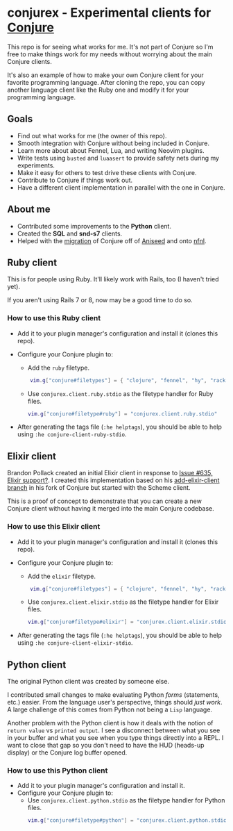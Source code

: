 # conjurex - Experimental clients for [Conjure](https://github.com/Olical/conjure)

This repo is for seeing what works for me. It's not part of Conjure so I'm free
to make things work for my needs without worrying about the main Conjure
clients.

It's also an example of how to make your own Conjure client for your favorite programming
language. After cloning the repo, you can copy another language client like the Ruby
one and modify it for your programming language.

## Goals

- Find out what works for me (the owner of this repo).
- Smooth integration with Conjure without being included in Conjure.
- Learn more about about Fennel, Lua, and writing Neovim plugins.
- Write tests using `busted` and `luaasert` to provide safety nets during my
experiments.
- Make it easy for others to test drive these clients with Conjure.
- Contribute to Conjure if things work out.
- Have a different client implementation in parallel with the one in Conjure.

## About me

- Contributed some improvements to the **Python** client.
- Created the **SQL** and **snd-s7** clients.
- Helped with the [migration](https://github.com/Olical/conjure/discussions/605)
of Conjure off of [Aniseed](https://github.com/Olical/aniseed) and onto
[nfnl](https://github.com/Olical/nfnl).

## Ruby client

This is for people using Ruby. It'll likely work with Rails, too (I haven't tried yet).

If you aren't using Rails 7 or 8, now may be a good time to do so.

### How to use this Ruby client

- Add it to your plugin manager's configuration and install it (clones this
repo).
- Configure your Conjure plugin to:
    - Add the `ruby` filetype.

    ```lua
        vim.g["conjure#filetypes"] = { "clojure", "fennel", "hy", "racket", "scheme", "lua", "lisp", "python", "rust", "sql", "javascript", "elixir", "ruby" }
    ```

    - Use `conjurex.client.ruby.stdio` as the filetype handler for Ruby files.

        ```lua
        vim.g["conjure#filetype#ruby"] = "conjurex.client.ruby.stdio"
        ```

- After generating the tags file (`:he helptags`), you should be able to help using `:he
  conjure-client-ruby-stdio`.


## Elixir client

Brandon Pollack created an initial Elixir client in response to [Issue #635,
Elixir support?](https://github.com/Olical/conjure/issues/635). I created this
implementation based on his [add-elixir-client
branch](https://github.com/brandonpollack23/conjure/tree/add-elixir-client) in
his fork of Conjure but started with the Scheme client.

This is a proof of concept to demonstrate that you can create a new Conjure
client without having it merged into the main Conjure codebase.

### How to use this Elixir client

- Add it to your plugin manager's configuration and install it (clones this
repo).
- Configure your Conjure plugin to:
    - Add the `elixir` filetype.

    ```lua
        vim.g["conjure#filetypes"] = { "clojure", "fennel", "hy", "racket", "scheme", "lua", "lisp", "python", "rust", "sql", "javascript", "elixir" }
    ```

    - Use `conjurex.client.elixir.stdio` as the filetype handler for Elixir
    files.

        ```lua
        vim.g["conjure#filetype#elixir"] = "conjurex.client.elixir.stdio"
        ```

- After generating the tags file (`:he helptags`), you should be able to help using `:he
  conjure-client-elixir-stdio`.


## Python client

The original Python client was created by someone else.

I contributed small changes to make evaluating Python *forms* (statements, etc.)
easier. From the language user's perspective, things should *just work*. A large
challenge of this comes from Python not being a `Lisp` language.

Another problem with the Python client is how it deals with the notion of
`return value` vs `printed output`. I see a disconnect between what you see in
your buffer and what you see when you type things directly into a REPL. I want
to close that gap so you don't need to have the HUD (heads-up display) or the
Conjure log buffer opened.

### How to use this Python client

- Add it to your plugin manager's configuration and install it.
- Configure your Conjure plugin to:
    - Use `conjurex.client.python.stdio` as the filetype handler for Python files.
        ```lua
        vim.g["conjure#filetype#python"] = "conjurex.client.python.stdio"
        ```

